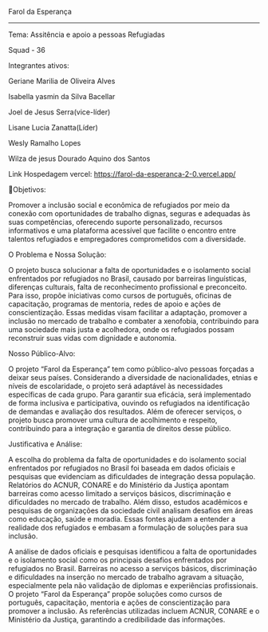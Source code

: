 Farol da Esperança
_______________________________________________________
Tema: Assitência e apoio a pessoas Refugiadas

Squad - 36

Integrantes ativos:

Geriane Marilia de Oliveira Alves

Isabella yasmin da Silva Bacellar

Joel de Jesus Serra(vice-líder)

Lisane Lucia Zanatta(Líder)

Wesly Ramalho Lopes

Wilza de jesus Dourado Aquino dos Santos


Link
Hospedagem vercel: https://farol-da-esperanca-2-0.vercel.app/

🎯Objetivos:

Promover a inclusão social e econômica de refugiados por meio da conexão com oportunidades de trabalho dignas, seguras e adequadas às suas competências, oferecendo suporte personalizado, recursos informativos e uma plataforma acessível que facilite o encontro entre talentos refugiados e empregadores comprometidos com a diversidade.

O Problema e Nossa Solução:

O projeto busca solucionar a falta de oportunidades e o isolamento social enfrentados por refugiados no Brasil, causado por barreiras linguísticas, diferenças culturais, falta de reconhecimento profissional e preconceito. Para isso, propõe iniciativas como cursos de português, oficinas de capacitação, programas de mentoria, redes de apoio e ações de conscientização. Essas medidas visam facilitar a adaptação, promover a inclusão no mercado de trabalho e combater a xenofobia, contribuindo para uma sociedade mais justa e acolhedora, onde os refugiados possam reconstruir suas vidas com dignidade e autonomia.

Nosso Público-Alvo:

O projeto “Farol da Esperança” tem como público-alvo pessoas forçadas a deixar seus países. Considerando a diversidade de nacionalidades, etnias e níveis de escolaridade, o projeto será adaptável às necessidades específicas de cada grupo. Para garantir sua eficácia, será implementado de forma inclusiva e participativa, ouvindo os refugiados na identificação de demandas e avaliação dos resultados. Além de oferecer serviços, o projeto busca promover uma cultura de acolhimento e respeito, contribuindo para a integração e garantia de direitos desse público.

Justificativa e Análise:

A escolha do problema da falta de oportunidades e do isolamento social enfrentados por refugiados no Brasil foi baseada em dados oficiais e pesquisas que evidenciam as dificuldades de integração dessa população. Relatórios do ACNUR, CONARE e do Ministério da Justiça apontam barreiras como acesso limitado a serviços básicos, discriminação e dificuldades no mercado de trabalho. Além disso, estudos acadêmicos e pesquisas de organizações da sociedade civil analisam desafios em áreas como educação, saúde e moradia. Essas fontes ajudam a entender a realidade dos refugiados e embasam a formulação de soluções para sua inclusão.

A análise de dados oficiais e pesquisas identificou a falta de oportunidades e o isolamento social como os principais desafios enfrentados por refugiados no Brasil. Barreiras no acesso a serviços básicos, discriminação e dificuldades na inserção no mercado de trabalho agravam a situação, especialmente pela não validação de diplomas e experiências profissionais. O projeto “Farol da Esperança” propõe soluções como cursos de português, capacitação, mentoria e ações de conscientização para promover a inclusão. As referências utilizadas incluem ACNUR, CONARE e o Ministério da Justiça, garantindo a credibilidade das informações.


